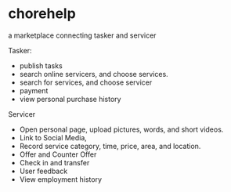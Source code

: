 # chorehelp

a marketplace connecting tasker and servicer

Tasker:

-  publish tasks
-  search online servicers, and choose services.
-  search for services, and choose servicer
-  payment
-  view personal purchase history

Servicer

-  Open personal page, upload pictures, words, and short videos.
-  Link to Social Media,
-  Record service category, time, price, area, and location.
-  Offer and Counter Offer
-  Check in and transfer
-  User feedback
-  View employment history
